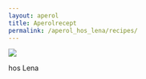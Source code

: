 ```yaml
---
layout: aperol
title: Aperolrecept
permalink: /aperol_hos_lena/recipes/
---
```


<image src="/assets/aperol_logo.jpeg" id="aperol_logo" style="position:relative"></image>
<div id="hos_lena">hos Lena</div>

<div id="recipes" style="padding: 8px">
</div>



<script>
    var client = new XMLHttpRequest();
    client.open('GET', '/assets/aperol_recipes.json');
    client.onreadystatechange = function() {
        if (client.readyState == 4) {
            let recipes = JSON.parse(client.responseText)
            let el = document.getElementById("recipes")
            console.log(recipes)
            let text = ""
            for (const name in recipes) {
               text += "<div>"
               text += "<h2 class='aperol_title'>" + name + "</h2>"
               text += "<ul>"
               for (const ingredient of recipes[name]['ingredients']) {
                  text += "<li>" + ingredient + "</li>"
               }
               text += "</ul>"
               text += "<img src='" + recipes[name].image + "' class='aperol_img'>"
               text += "</div>"
            }
            el.innerHTML = text
        }
    }
    client.send();


</script>